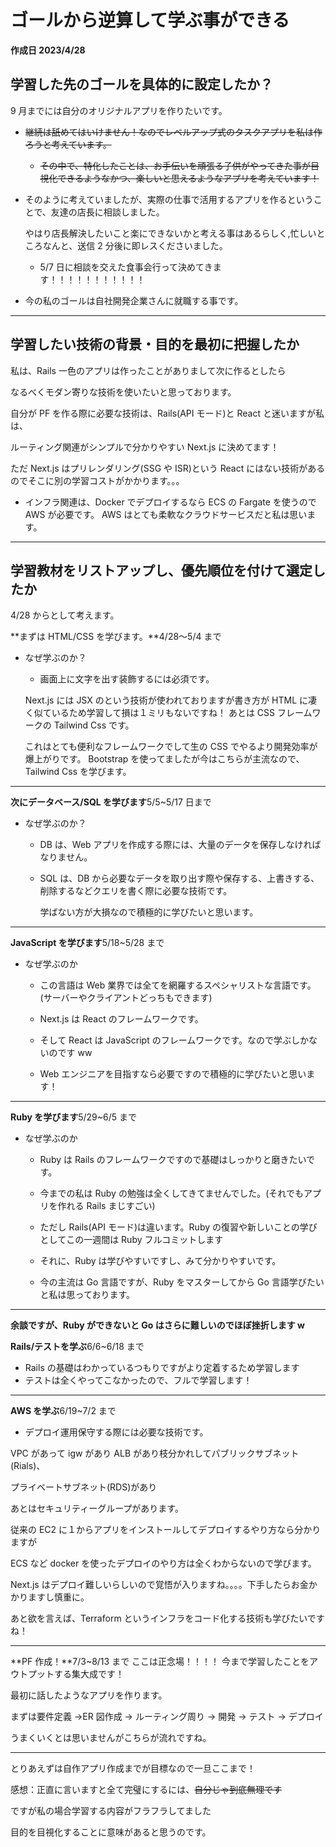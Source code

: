 # ゴールから逆算して学ぶ事ができる

**作成日 2023/4/28**

## 学習した先のゴールを具体的に設定したか？

9 月までには自分のオリジナルアプリを作りたいです。

- ~~継続は舐めてはいけません！なのでレベルアップ式のタスクアプリを私は作ろうと考えています。~~

  - ~~その中で、特化したことは、お手伝いを頑張る子供がやってきた事が目視化できるようなかつ、楽しいと思えるようなアプリを考えています！~~

- そのように考えていましたが、実際の仕事で活用するアプリを作るということで、友達の店長に相談しました。

  やはり店長解決したいこと楽にできないかと考える事はあるらしく,忙しいところなんと、送信 2 分後に即レスくださいました。

  - 5/7 日に相談を交えた食事会行って決めてきます！！！！！！！！！！！

- 今の私のゴールは自社開発企業さんに就職する事です。

---

## 学習したい技術の背景・目的を最初に把握したか

私は、Rails 一色のアプリは作ったことがありまして次に作るとしたら

なるべくモダン寄りな技術を使いたいと思っております。

自分が PF を作る際に必要な技術は、Rails(API モード)と React と迷いますが私は、

ルーティング関連がシンプルで分かりやすい Next.js に決めてます！

ただ Next.js はプリレンダリング(SSG や ISR)という React にはない技術があるのでそこに別の学習コストがかかります。。。

- インフラ関連は、Docker でデプロイするなら ECS の Fargate を使うので AWS が必要です。
  AWS はとても柔軟なクラウドサービスだと私は思います。

---

## 学習教材をリストアップし、優先順位を付けて選定したか

4/28 からとして考えます。

**まずは HTML/CSS を学びます。**4/28〜5/4 まで

- なぜ学ぶのか？

  - 画面上に文字を出す装飾するには必須です。

  Next.js には JSX のという技術が使われておりますが書き方が HTML に凄く似ているため学習して損は１ミリもないですね！
  あとは CSS フレームワークの Tailwind Css です。

  これはとても便利なフレームワークでして生の CSS でやるより開発効率が爆上がりです。
  Bootstrap を使ってましたが今はこちらが主流なので、Tailwind Css を学びます。

---

**次にデータベース/SQL を学びます**5/5~5/17 日まで

- なぜ学ぶのか？

  - DB は、Web アプリを作成する際には、大量のデータを保存しなければなりません。
  - SQL は、DB から必要なデータを取り出す際や保存する、上書きする、削除するなどクエリを書く際に必要な技術です。

    学ばない方が大損なので積極的に学びたいと思います。

---

**JavaScript を学びます**5/18~5/28 まで

- なぜ学ぶのか

  - この言語は Web 業界では全てを網羅するスペシャリストな言語です。(サーバーやクライアントどっちもできます)

  - Next.js は React のフレームワークです。

  - そして React は JavaScript のフレームワークです。なので学ぶしかないのです ww

  - Web エンジニアを目指すなら必要ですので積極的に学びたいと思います！

---

**Ruby を学びます**5/29~6/5 まで

- なぜ学ぶのか

  - Ruby は Rails のフレームワークですので基礎はしっかりと磨きたいです。

  - 今までの私は Ruby の勉強は全くしてきてませんでした。(それでもアプリを作れる Rails まじすごい)
  - ただし Rails(API モード)は違います。Ruby の復習や新しいことの学びとしてこの一週間は Ruby フルコミットします

  - それに、Ruby は学びやすいですし、みて分かりやすいです。

  - 今の主流は Go 言語ですが、Ruby をマスターしてから Go 言語学びたいと私は思っております。

---

**余談ですが、Ruby ができないと Go はさらに難しいのでほぼ挫折します w**

**Rails/テストを学ぶ**6/6~6/18 まで

- Rails の基礎はわかっているつもりですがより定着するため学習します
- テストは全くやってこなかったので、フルで学習します！

---

**AWS を学ぶ**6/19~7/2 まで

- デプロイ運用保守する際には必要な技術です。

VPC があって igw があり ALB があり枝分かれしてパブリックサブネット(Rials)、

プライベートサブネット(RDS)があり

あとはセキュリティーグループがあります。

従来の EC2 に１からアプリをインストールしてデプロイするやり方なら分かりますが

ECS など docker を使ったデプロイのやり方は全くわからないので学びます。

Next.js はデプロイ難しいらしいので覚悟が入りますね。。。。下手したらお金かかりますし慎重に。

あと欲を言えば、Terraform というインフラをコード化する技術も学びたいですね！

---

**PF 作成！**7/3~8/13 まで
ここは正念場！！！！
今まで学習したことをアウトプットする集大成です！

最初に話したようなアプリを作ります。

まずは要件定義 →ER 図作成 → ルーティング周り → 開発 → テスト → デプロイ

うまくいくとは思いませんがこちらが流れですね。

---

とりあえずは自作アプリ作成までが目標なので一旦ここまで！

感想：正直に言いますと全て完璧にするには、~~自分じゃ到底無理です~~

ですが私の場合学習する内容がフラフラしてました

目的を目視化することに意味があると思うのです。

